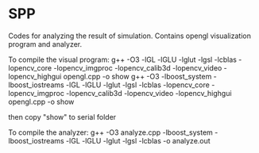 SPP
===

Codes for analyzing the result of simulation. Contains opengl visualization program and analyzer.

To compile the visual program:
g++ -O3 -lGL -lGLU -lglut -lgsl -lcblas -lopencv_core -lopencv_imgproc -lopencv_calib3d -lopencv_video -lopencv_highgui opengl.cpp -o show
g++ -O3 -lboost_system -lboost_iostreams -lGL -lGLU -lglut -lgsl -lcblas -lopencv_core -lopencv_imgproc -lopencv_calib3d -lopencv_video -lopencv_highgui opengl.cpp -o show

then copy "show" to serial folder 

To compile the analyzer:
g++ -O3 analyze.cpp -lboost_system -lboost_iostreams -lGL -lGLU -lglut -lgsl -lcblas -o analyze.out
